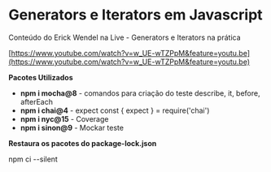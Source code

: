 # Generators e Iterators em Javascript


Conteúdo do Erick Wendel na Live - Generators e Iterators na prática

[https://www.youtube.com/watch?v=w_UE-wTZPpM&feature=youtu.be](https://www.youtube.com/watch?v=w_UE-wTZPpM&feature=youtu.be)


**Pacotes Utilizados**

- **npm i mocha@8** - comandos para criação do teste describe, it, before, afterEach
- **npm i chai@4**  - expect const { expect } = require('chai')
- **npm i nyc@15**  - Coverage
- **npm i sinon@9** - Mockar teste

**Restaura os pacotes do package-lock.json**

npm ci --silent
